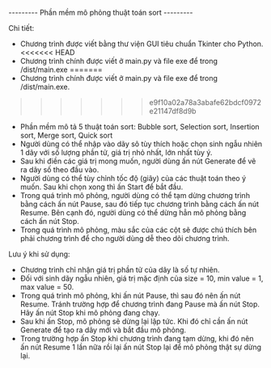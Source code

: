 --------- Phần mềm mô phỏng thuật toán sort ---------

Chi tiết:
  - Chương trình được viết bằng thư viện GUI tiêu chuẩn Tkinter cho Python.
<<<<<<< HEAD
  - Chương trình chính được viết ở main.py và file exe để trong /dist/main.exe
=======
  - Chương trình chính được viết ở main.py và file exe để trong /dist/main.exe.
>>>>>>> e9f10a02a78a3abafe62bdcf0972e21147df8d9b
  - Phần mềm mô tả 5 thuật toán sort: Bubble sort, Selection sort, Insertion sort, Merge sort, Quick sort
  - Người dùng có thể nhập vào dãy sô tùy thích hoặc chọn sinh ngẫu nhiên 1 dãy với số lượng phần tử, giá trị nhỏ nhất, lớn nhất tùy ý.
  - Sau khi điền các giá trị mong muốn, người dùng ấn nút Generate để vẽ ra dãy số theo đầu vào.
  - Người dùng có thể tùy chỉnh tốc độ (giây) của các thuật toán theo ý muốn. Sau khi chọn xong thì ấn Start để bắt đầu.
  - Trong quá trình mô phỏng, người dùng có thể tạm dừng chương trình bằng cách ấn nút Pause, sau đó tiếp tục chương trình bằng cách ấn nút Resume.
    Bên cạnh đó, người dùng có thể dừng hẳn mô phỏng bằng cách ấn nút Stop.
  - Trong quá trình mô phỏng, màu sắc của các cột sẽ được chú thích bên phải chương trình để cho người dùng dễ theo dõi chương trình.  


Lưu ý khi sử dụng:
  - Chương trình chỉ nhận giá trị phần tử của dãy là số tự nhiên.
  - Đối với sinh dãy ngẫu nhiên, giá trị mặc định của size = 10, min value = 1, max value = 50.  
  - Trong quá trình mô phỏng, khi ấn nút Pause, thì sau đó nên ấn nút Resume. Tránh trường hợp để chương trình đang Pause mà ấn nút Stop. Hãy ấn nút Stop khi mô phỏng đang chạy.
  - Sau khi ấn Stop, mô phỏng sẽ dừng lại lập tức. Khi đó chỉ cần ấn nút Generate để tạo ra dãy mới và bắt đầu mô phỏng.
  - Trong trường hợp ấn Stop khi chương trình đang tạm dừng, khi đó nên ấn nút Resume 1 lần nữa rồi lại ấn nút Stop lại để mô phỏng thật sự dừng lại.


